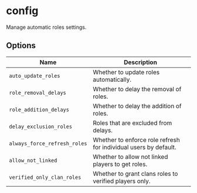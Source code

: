 # config

Manage automatic roles settings.

## Options

| Name                         | Description                                                      |
| ---------------------------- | ---------------------------------------------------------------- |
| `auto_update_roles`          | Whether to update roles automatically.                           |
| `role_removal_delays`        | Whether to delay the removal of roles.                           |
| `role_addition_delays`       | Whether to delay the addition of roles.                          |
| `delay_exclusion_roles`      | Roles that are excluded from delays.                             |
| `always_force_refresh_roles` | Whether to enforce role refresh for individual users by default. |
| `allow_not_linked`           | Whether to allow not linked players to get roles.                |
| `verified_only_clan_roles`   | Whether to grant clans roles to verified players only.           |
